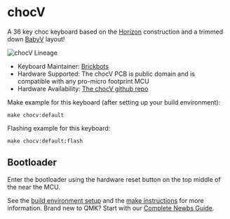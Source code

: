 # chocV

A 36 key choc keyboard based on the [Horizon](https://github.com/skarrmann/horizon)
construction and a trimmed down [BabyV](https://www.instagram.com/eyeohdesigns/?hl=en) layout!

![chocV Lineage](https://raw.githubusercontent.com/brickbots/chocV/main/images/lineage.jpeg "chocV Lineage")

* Keyboard Maintainer: [Brickbots](https://github.com/brickbots)
* Hardware Supported: The chocV PCB is public domain and is compatible with any
pro-micro footprint MCU
* Hardware Availability: [The chocV github repo](https://github.com/brickbots/chocV)

Make example for this keyboard (after setting up your build environment):

    make chocv:default

Flashing example for this keyboard:

    make chocv:default:flash

## Bootloader

Enter the bootloader using the hardware reset button on the top middle of the
near the MCU.

See the [build environment setup](https://docs.qmk.fm/#/getting_started_build_tools) and the [make instructions](https://docs.qmk.fm/#/getting_started_make_guide) for more information. Brand new to QMK? Start with our [Complete Newbs Guide](https://docs.qmk.fm/#/newbs).
